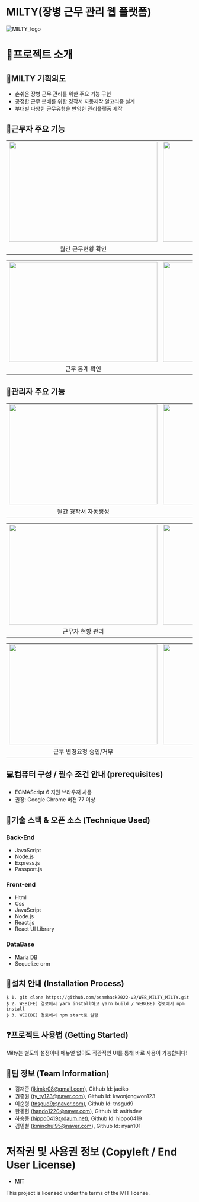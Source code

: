 # MILTY(장병 근무 관리 웹 플랫폼)
![MILTY_logo](https://user-images.githubusercontent.com/69956347/192787713-99f639c0-2b12-42a8-a2fa-786493936995.png)



# :book:프로젝트 소개
## :bookmark_tabs:MILTY 기획의도
* 손쉬운 장병 근무 관리를 위한 주요 기능 구현
* 공정한 근무 분배를 위한 경작서 자동제작 알고리즘 설계
* 부대별 다양한 근무유형을 반영한 관리플랫폼 제작

## :running:근무자 주요 기능

<table>
  <tr>
    <td><img src="https://user-images.githubusercontent.com/13505734/198883106-ceee89c2-85ae-4fa6-bc08-b072544d541a.png"  width = 400px height = 270px ></td>
    <td><img src="https://user-images.githubusercontent.com/13505734/198883271-7147a1e0-4218-450a-87e7-e5e7d6a73413.png" width = 400px height = 270px></td>
   </tr> 
   <tr>
      <td align="center">월간 근무현황 확인</td>
      <td align="center">근무 변경요청</td>
  </tr>
</table>
<table>
  <tr>
    <td><img src="https://user-images.githubusercontent.com/13505734/198883553-d52852ba-8a3e-43fc-83a0-035224959748.png" width = 400px height = 270px ></td>
    <td><img src="https://user-images.githubusercontent.com/13505734/198883624-00198da0-e3ac-4583-be75-5b754e16dcbb.png" width = 400px height = 270px></td>
   </tr> 
   <tr>
      <td align="center">근무 통계 확인</td>
      <td align="center">건의사항 작성</td>
  </tr>
</table>


## :cop:관리자 주요 기능

<table>
  <tr>
    <td><img src="https://user-images.githubusercontent.com/13505734/198883965-c8055d7d-a3bc-4c2a-9978-6e1ebfb27de1.png"  width = 400px height = 270px ></td>
    <td><img src="https://user-images.githubusercontent.com/13505734/198883978-e8e747f8-e3c2-42ff-96bc-85c128686312.png" width = 400px height = 270px></td>
   </tr> 
   <tr>
      <td align="center">월간 경작서 자동생성</td>
      <td align="center">일일 경작서 확인</td>
  </tr>
</table>
<table>
  <tr>
    <td><img src="https://user-images.githubusercontent.com/13505734/198884007-879573ad-ba23-4c1e-a033-d4d2c0f5ec25.png" width = 400px height = 270px ></td>
    <td><img src="https://user-images.githubusercontent.com/13505734/198884029-e74f59c4-184c-40fc-8973-4965484621d0.png" width = 400px height = 270px></td>
   </tr> 
   <tr>
      <td align="center">근무자 현황 관리</td>
      <td align="center">열외자 현황 관리</td>
  </tr>
</table>
<table>
  <tr>
    <td><img src="https://user-images.githubusercontent.com/13505734/198883928-298b4cc0-38ca-411e-af09-3725ffcec86d.png" width = 400px height = 270px ></td>
    <td><img src="https://user-images.githubusercontent.com/13505734/198883871-be0d8f77-f938-4773-a80e-4d2bef17c439.png" width = 400px height = 270px></td>
   </tr> 
   <tr>
      <td align="center">근무 변경요청 승인/거부</td>
      <td align="center">건의사항 처리</td>
  </tr>
</table>

## :computer:컴퓨터 구성 / 필수 조건 안내 (prerequisites)

* ECMAScript 6 지원 브라우저 사용
* 권장: Google Chrome 버젼 77 이상


## :hammer:기술 스택 & 오픈 소스 (Technique Used)
<h3>Back-End</h3>

* JavaScript
* Node.js
* Express.js
* Passport.js

<h3>Front-end</h3>

* Html
* Css
* JavaScript
* Node.js
* React.js
* React UI Library

<h3>DataBase</h3>

* Maria DB
* Sequelize orm


## :wrench:설치 안내 (Installation Process)
```
$ 1. git clone https://github.com/osamhack2022-v2/WEB_MILTY_MILTY.git
$ 2. WEB(FE) 경로에서 yarn install하고 yarn build / WEB(BE) 경로에서 npm install
$ 3. WEB(BE) 경로에서 npm start로 실행
```


## :question:프로젝트 사용법 (Getting Started)
Milty는 별도의 설정이나 메뉴얼 없이도 직관적인 UI를 통해 바로 사용이 가능합니다!


## :raising_hand:팀 정보 (Team Information)
* 김재준 (jkimkr08@gmail.com), Github Id: jaeiko
* 권종원 (ty_ty123@naver.com), Github Id: kwonjongwon123
* 이순형 (tnsgud9@naver.com), Github Id: tnsgud9
* 한동현 (hando1220@naver.com), Github Id: asitisdev
* 하승종 (hippo0419@daum.net), Github Id: hippo0419
* 김민철 (kminchul95@naver.com), Github Id: nyan101


# 저작권 및 사용권 정보 (Copyleft / End User License)

* MIT

This project is licensed under the terms of the MIT license.
